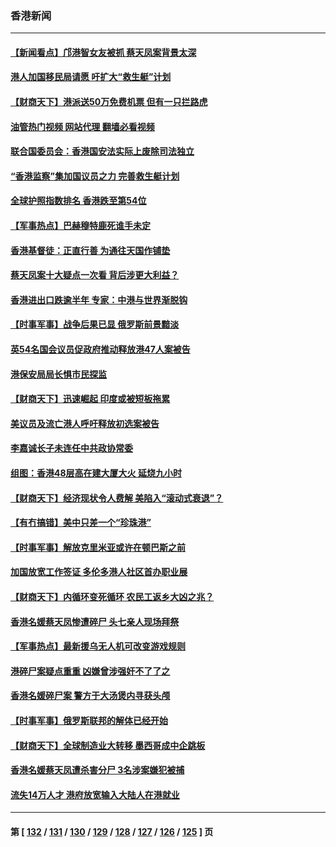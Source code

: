 ### 香港新闻
---
#### [【新闻看点】邝港智女友被抓 蔡天凤案背景太深](../../pages/ncid1349362/n13945283.md?03091645) 
#### [港人加国移民局请愿 吁扩大“救生艇”计划](../../pages/ncid1349362/n13945279.md?03091645) 
#### [【财商天下】港派送50万免费机票 但有一只拦路虎](../../pages/ncid1349362/n13945095.md?03091645) 
#### [油管热门视频 网站代理 翻墙必看视频](http://138.2.39.72:81/youtube.html?epic-marker?03091645)
#### [联合国委员会：香港国安法实际上废除司法独立](../../pages/ncid1349362/n13944924.md?03091645) 
#### [“香港监察”集加国议员之力 完善救生艇计划](../../pages/ncid1349362/n13945073.md?03091645) 
#### [全球护照指数排名 香港跌至第54位](../../pages/ncid1349362/n13944583.md?03091645) 
#### [【军事热点】巴赫穆特鹿死谁手未定](../../pages/ncid1349362/n13944475.md?03091645) 
#### [香港基督徒：正直行善 为通往天国作铺垫](../../pages/ncid1349362/n13944094.md?03091645) 
#### [蔡天凤案十大疑点一次看 背后涉更大利益？](../../pages/ncid1349362/n13944301.md?03091645) 
#### [香港进出口跌逾半年 专家：中港与世界渐脱钩](../../pages/ncid1349362/n13944025.md?03091645) 
#### [【时事军事】战争后果已显 俄罗斯前景黯淡](../../pages/ncid1349362/n13943403.md?03091645) 
#### [英54名国会议员促政府推动释放港47人案被告](../../pages/ncid1349362/n13942858.md?03091645) 
#### [港保安局局长惧市民探监](../../pages/ncid1349362/n13939410.md?03091645) 
#### [【财商天下】迅速崛起 印度或被短板拖累](../../pages/ncid1349362/n13943125.md?03091645) 
#### [美议员及流亡港人呼吁释放初选案被告](../../pages/ncid1349362/n13942984.md?03091645) 
#### [李嘉诚长子未连任中共政协常委](../../pages/ncid1349362/n13942685.md?03091645) 
#### [组图：香港48层高在建大厦大火 延烧九小时](../../pages/ncid1349362/n13941997.md?03091645) 
#### [【财商天下】经济现状令人费解 美陷入“滚动式衰退”？](../../pages/ncid1349362/n13941807.md?03091645) 
#### [【有冇搞错】美中只差一个“珍珠港”](../../pages/ncid1349362/n13941423.md?03091645) 
#### [【时事军事】解放克里米亚或许在顿巴斯之前](../../pages/ncid1349362/n13941100.md?03091645) 
#### [加国放宽工作签证 多伦多港人社区首办职业展](../../pages/ncid1349362/n13941285.md?03091645) 
#### [【财商天下】内循环变死循环 农民工返乡大凶之兆？](../../pages/ncid1349362/n13940421.md?03091645) 
#### [香港名媛蔡天凤惨遭碎尸 头七亲人现场拜祭](../../pages/ncid1349362/n13940162.md?03091645) 
#### [【军事热点】最新援乌无人机可改变游戏规则](../../pages/ncid1349362/n13939973.md?03091645) 
#### [港碎尸案疑点重重 凶嫌曾涉强奸不了了之](../../pages/ncid1349362/n13939672.md?03091645) 
#### [香港名媛碎尸案 警方于大汤煲内寻获头颅](../../pages/ncid1349362/n13938876.md?03091645) 
#### [【时事军事】俄罗斯联邦的解体已经开始](../../pages/ncid1349362/n13938634.md?03091645) 
#### [【财商天下】全球制造业大转移 墨西哥成中企跳板](../../pages/ncid1349362/n13938231.md?03091645) 
#### [香港名媛蔡天凤遭杀害分尸 3名涉案嫌犯被捕](../../pages/ncid1349362/n13937673.md?03091645) 
#### [流失14万人才 港府放宽输入大陆人在港就业](../../pages/ncid1349362/n13937282.md?03091645) 

---
#### 第 [ [132](./132.md?03091645) / [131](./131.md?03091645) / [130](./130.md?03091645) / [129](./129.md?03091645) / [128](./128.md?03091645) / [127](./127.md?03091645) / [126](./126.md?03091645) / [125](./125.md?03091645) ] 页

